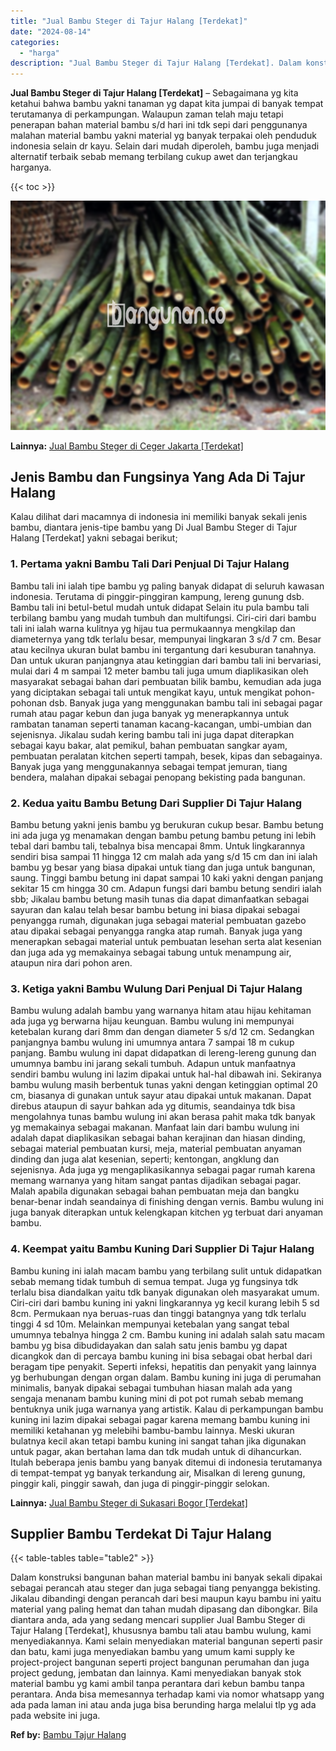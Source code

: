 ```yaml
---
title: "Jual Bambu Steger di Tajur Halang [Terdekat]"
date: "2024-08-14"
categories: 
  - "harga"
description: "Jual Bambu Steger di Tajur Halang [Terdekat]. Dalam konstruksi bangunan bahan material bambu ini banyak sekali dipakai sebagai perancah atau steger dan juga..."
---
```


**Jual Bambu Steger di Tajur Halang \[Terdekat\]** – Sebagaimana yg kita ketahui bahwa bambu yakni tanaman yg dapat kita jumpai di banyak tempat terutamanya di perkampungan. Walaupun zaman telah maju tetapi penerapan bahan material bambu s/d hari ini tdk sepi dari penggunanya malahan material bambu yakni material yg banyak terpakai oleh penduduk indonesia selain dr kayu. Selain dari mudah diperoleh, bambu juga menjadi alternatif terbaik sebab memang terbilang cukup awet dan terjangkau harganya.

{{< toc >}}

![Jual Bambu Steger di Tajur Halang [Terdekat]](/images/jual-bambu-tali-09.png)

**Lainnya:** [Jual Bambu Steger di Ceger Jakarta \[Terdekat\]](https://bambu.bangunan.co/jual-bambu-steger-di-ceger-jakarta-terdekat/)

## Jenis Bambu dan Fungsinya Yang Ada Di Tajur Halang

Kalau dilihat dari macamnya di indonesia ini memiliki banyak sekali jenis bambu, diantara jenis-tipe bambu yang Di Jual Bambu Steger di Tajur Halang \[Terdekat\] yakni sebagai berikut;

### 1\. Pertama yakni Bambu Tali Dari Penjual Di Tajur Halang

Bambu tali ini ialah tipe bambu yg paling banyak didapat di seluruh kawasan indonesia. Terutama di pinggir-pinggiran kampung, lereng gunung dsb. Bambu tali ini betul-betul mudah untuk didapat Selain itu pula bambu tali terbilang bambu yang mudah tumbuh dan multifungsi. Ciri-ciri dari bambu tali ini ialah warna kulitnya yg hijau tua permukaannya mengkilap dan diameternya yang tdk terlalu besar, mempunyai lingkaran 3 s/d 7 cm. Besar atau kecilnya ukuran bulat bambu ini tergantung dari kesuburan tanahnya. Dan untuk ukuran panjangnya atau ketinggian dari bambu tali ini bervariasi, mulai dari 4 m sampai 12 meter bambu tali juga umum diaplikasikan oleh masyarakat sebagai bahan dari pembuatan bilik bambu, kemudian ada juga yang diciptakan sebagai tali untuk mengikat kayu, untuk mengikat pohon-pohonan dsb. Banyak juga yang menggunakan bambu tali ini sebagai pagar rumah atau pagar kebun dan juga banyak yg menerapkannya untuk rambatan tanaman seperti tanaman kacang-kacangan, umbi-umbian dan sejenisnya. Jikalau sudah kering bambu tali ini juga dapat diterapkan sebagai kayu bakar, alat pemikul, bahan pembuatan sangkar ayam, pembuatan peralatan kitchen seperti tampah, besek, kipas dan sebagainya. Banyak juga yang menggunakannya sebagai tempat jemuran, tiang bendera, malahan dipakai sebagai penopang bekisting pada bangunan.

### 2\. Kedua yaitu Bambu Betung Dari Supplier Di Tajur Halang

Bambu betung yakni jenis bambu yg berukuran cukup besar. Bambu betung ini ada juga yg menamakan dengan bambu petung bambu petung ini lebih tebal dari bambu tali, tebalnya bisa mencapai 8mm. Untuk lingkarannya sendiri bisa sampai 11 hingga 12 cm malah ada yang s/d 15 cm dan ini ialah bambu yg besar yang biasa dipakai untuk tiang dan juga untuk bangunan, saung. Tinggi bambu betung ini dapat sampai 10 kaki yakni dengan panjang sekitar 15 cm hingga 30 cm. Adapun fungsi dari bambu betung sendiri ialah sbb; Jikalau bambu betung masih tunas dia dapat dimanfaatkan sebagai sayuran dan kalau telah besar bambu betung ini biasa dipakai sebagai penyangga rumah, digunakan juga sebagai material pembuatan gazebo atau dipakai sebagai penyangga rangka atap rumah. Banyak juga yang menerapkan sebagai material untuk pembuatan lesehan serta alat kesenian dan juga ada yg memakainya sebagai tabung untuk menampung air, ataupun nira dari pohon aren.

### 3\. Ketiga yakni Bambu Wulung Dari Penjual Di Tajur Halang

Bambu wulung adalah bambu yang warnanya hitam atau hijau kehitaman ada juga yg berwarna hijau keunguan. Bambu wulung ini mempunyai ketebalan kurang dari 8mm dan dengan diameter 5 s/d 12 cm. Sedangkan panjangnya bambu wulung ini umumnya antara 7 sampai 18 m cukup panjang. Bambu wulung ini dapat didapatkan di lereng-lereng gunung dan umumnya bambu ini jarang sekali tumbuh. Adapun untuk manfaatnya sendiri bambu wulung ini lazim dipakai untuk hal-hal dibawah ini. Sekiranya bambu wulung masih berbentuk tunas yakni dengan ketinggian optimal 20 cm, biasanya di gunakan untuk sayur atau dipakai untuk makanan. Dapat direbus ataupun di sayur bahkan ada yg ditumis, seandainya tdk bisa mengolahnya tunas bambu wulung ini akan berasa pahit maka tdk banyak yg memakainya sebagai makanan. Manfaat lain dari bambu wulung ini adalah dapat diaplikasikan sebagai bahan kerajinan dan hiasan dinding, sebagai material pembuatan kursi, meja, material pembuatan anyaman dinding dan juga alat kesenian, seperti; kentongan, angklung dan sejenisnya. Ada juga yg mengaplikasikannya sebagai pagar rumah karena memang warnanya yang hitam sangat pantas dijadikan sebagai pagar. Malah apabila digunakan sebagai bahan pembuatan meja dan bangku benar-benar indah seandainya di finishing dengan vernis. Bambu wulung ini juga banyak diterapkan untuk kelengkapan kitchen yg terbuat dari anyaman bambu.

### 4\. Keempat yaitu Bambu Kuning Dari Supplier Di Tajur Halang

Bambu kuning ini ialah macam bambu yang terbilang sulit untuk didapatkan sebab memang tidak tumbuh di semua tempat. Juga yg fungsinya tdk terlalu bisa diandalkan yaitu tdk banyak digunakan oleh masyarakat umum. Ciri-ciri dari bambu kuning ini yakni lingkarannya yg kecil kurang lebih 5 sd 8cm. Permukaan nya beruas-ruas dan tinggi batangnya yang tdk terlalu tinggi 4 sd 10m. Melainkan mempunyai ketebalan yang sangat tebal umumnya tebalnya hingga 2 cm. Bambu kuning ini adalah salah satu macam bambu yg bisa dibudidayakan dan salah satu jenis bambu yg dapat dicangkok dan di percaya bambu kuning ini bisa sebagai obat herbal dari beragam tipe penyakit. Seperti infeksi, hepatitis dan penyakit yang lainnya yg berhubungan dengan organ dalam. Bambu kuning ini juga di perumahan minimalis, banyak dipakai sebagai tumbuhan hiasan malah ada yang sengaja menanam bambu kuning mini di pot pot rumah sebab memang bentuknya unik juga warnanya yang artistik. Kalau di perkampungan bambu kuning ini lazim dipakai sebagai pagar karena memang bambu kuning ini memiliki ketahanan yg melebihi bambu-bambu lainnya. Meski ukuran bulatnya kecil akan tetapi bambu kuning ini sangat tahan jika digunakan untuk pagar, akan bertahan lama dan tdk mudah untuk di dihancurkan. Itulah beberapa jenis bambu yang banyak ditemui di indonesia terutamanya di tempat-tempat yg banyak terkandung air, Misalkan di lereng gunung, pinggir kali, pinggir sawah, dan juga di pinggir-pinggir selokan.

**Lainnya:** [Jual Bambu Steger di Sukasari Bogor \[Terdekat\]](https://bambu.bangunan.co/jual-bambu-steger-di-sukasari-bogor-terdekat/)

## Supplier Bambu Terdekat Di Tajur Halang

{{< table-tables table="table2" >}}

Dalam konstruksi bangunan bahan material bambu ini banyak sekali dipakai sebagai perancah atau steger dan juga sebagai tiang penyangga bekisting. Jikalau dibandingi dengan perancah dari besi maupun kayu bambu ini yaitu material yang paling hemat dan tahan mudah dipasang dan dibongkar. Bila diantara anda, ada yang sedang mencari supplier Jual Bambu Steger di Tajur Halang \[Terdekat\], khususnya bambu tali atau bambu wulung, kami menyediakannya. Kami selain menyediakan material bangunan seperti pasir dan batu, kami juga menyediakan bambu yang umum kami supply ke project-project bangunan seperti project bangunan perumahan dan juga project gedung, jembatan dan lainnya. Kami menyediakan banyak stok material bambu yg kami ambil tanpa perantara dari kebun bambu tanpa perantara. Anda bisa memesannya terhadap kami via nomor whatsapp yang ada pada laman ini atau anda juga bisa berunding harga melalui tlp yg ada pada website ini juga.

**Ref by:** [Bambu Tajur Halang](https://id.wikipedia.org/wiki/Bambu)
